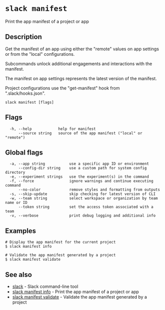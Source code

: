 # `slack manifest`

Print the app manifest of a project or app

## Description

Get the manifest of an app using either the "remote" values on app settings
or from the "local" configurations.

Subcommands unlock additional engagements and interactions with the manifest.

The manifest on app settings represents the latest version of the manifest.

Project configurations use the "get-manifest" hook from ".slack/hooks.json".

```
slack manifest [flags]
```

## Flags

```
  -h, --help            help for manifest
      --source string   source of the app manifest ("local" or "remote")
```

## Global flags

```
  -a, --app string           use a specific app ID or environment
      --config-dir string    use a custom path for system config directory
  -e, --experiment strings   use the experiment(s) in the command
  -f, --force                ignore warnings and continue executing command
      --no-color             remove styles and formatting from outputs
  -s, --skip-update          skip checking for latest version of CLI
  -w, --team string          select workspace or organization by team name or ID
      --token string         set the access token associated with a team
  -v, --verbose              print debug logging and additional info
```

## Examples

```
# Display the app manifest for the current project
$ slack manifest info

# Validate the app manifest generated by a project
$ slack manifest validate
```

## See also

* [slack](slack)	 - Slack command-line tool
* [slack manifest info](slack_manifest_info)	 - Print the app manifest of a project or app
* [slack manifest validate](slack_manifest_validate)	 - Validate the app manifest generated by a project

